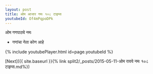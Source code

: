 ```yaml
---
layout: post
title: ओम आजार नमः १०८ टाइम्स
youtubeId: Of4mPqpoDPk
---
```

 
 
 ओम गणपाठ्ये नमः  
 
 -  गणांचा नेता कोण आहे 
 
  
 
  
 
 
 
 
 
 


{% include youtubePlayer.html id=page.youtubeId %}
 
[Next]({{ site.baseurl }}{% link  split2/_posts/2015-05-11-ओम रावये नमः १०८ टाइम्स.md%})
 
